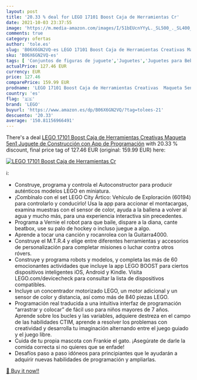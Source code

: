```yaml
---
layout: post
title: '20.33 % deal for LEGO 17101 Boost Caja de Herramientas Cr'
date: 2021-10-03 23:37:55
image: 'https://m.media-amazon.com/images/I/51bEUcnYYyL._SL500_._SL400_.jpg'
comments: true
category: ofertas
author: 'tole.es'
slug: 'B06X6GN2VQ-es LEGO 17101 Boost Caja de Herramientas Creativas Maqueta...'
sku: 'B06X6GN2VQ-es'
tags: [ 'Conjuntos de figuras de juguete','Juguetes','Juguetes para Bebés y primera infancia','Juguetes para bebés','Juguetes y juegos','Muñecos y figuras','Pelotas para bebés','lego', ]
actualPrice: 127.46 EUR
currency: EUR
price: 127.46
comparePrice: 159.99 EUR
prodname: 'LEGO 17101 Boost Caja de Herramientas Creativas  Maqueta 5en1  Juguete de Construcción con App de Programación'
country: 'es'
flag: '🇪🇸'
brand: 'LEGO'
buyurl: 'https://www.amazon.es/dp/B06X6GN2VQ/?tag=tolees-21'
descuento: '20.33'
average: '150.81156966491'
---
```


There's a deal [LEGO 17101 Boost Caja de Herramientas Creativas  Maqueta 5en1  Juguete de Construcción con App de Programación](https://www.amazon.es/dp/B06X6GN2VQ/?tag=tolees-21)  with  20.33 % discount, final price tag of  127.46 EUR (original: 159.99 EUR) here:

[![LEGO 17101 Boost Caja de Herramientas Cr](https://m.media-amazon.com/images/I/51bEUcnYYyL._SL500_._SL400_.jpg)](https://www.amazon.es/dp/B06X6GN2VQ/?tag=tolees-21)

ℹ️:

- Construye, programa y controla el Autoconstructor para producir auténticos modelos LEGO en miniatura.
- ¡Combínalo con el set LEGO City Ártico: Vehículo de Exploración (60194) para controlarlo y conducirlo! Usa la app para accionar el montacargas, examina muestras con el sensor de color, ayuda a la ballena a volver al agua y mucho más, para una experiencia interactiva sin precedentes.
- Programa a Vernie el robot para que baile, dispare a la diana, cante beatbox, use su palo de hockey o incluso juegue a algo.
- Aprende a tocar una canción y rocanrolea con la Guitarra4000.
- Construye el M.T.R.4 y elige entre diferentes herramientas y accesorios de personalización para completar misiones o luchar contra otros róvers.
- Construye y programa robots y modelos, y completa las más de 60 emocionantes actividades que incluye la app LEGO BOOST para ciertos dispositivos inteligentes iOS, Android y Kindle. Visita LEGO.com/devicecheck para consultar la lista de dispositivos compatibles.
- Incluye un concentrador motorizado LEGO, un motor adicional y un sensor de color y distancia, así como más de 840 piezas LEGO.
- Programación real traducida a una intuitiva interfaz de programación “arrastrar y colocar” de fácil uso para niños mayores de 7 años. Aprende sobre los bucles y las variables, adquiere destreza en el campo de las habilidades CTIM, aprende a resolver los problemas con creatividad y desarrolla tu imaginación alternando entre el juego guiado y el juego libre.
- Cuida de tu propia mascota con Frankie el gato. ¡Asegúrate de darle la comida correcta si no quieres que se enfade!
- Desafíos paso a paso idóneos para principiantes que le ayudarán a adquirir nuevas habilidades de programación y ampliarlas.

[🛒 Buy it now!!](https://www.amazon.es/dp/B06X6GN2VQ/?tag=tolees-21)
